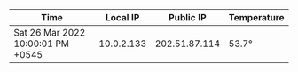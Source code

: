 | Time     | Local IP | Public IP | Temperature |
| ----------- | ----------- | ----------- | ----------- |
| Sat 26 Mar 2022 10:00:01 PM +0545      | 10.0.2.133     | 202.51.87.114  | 53.7° |
